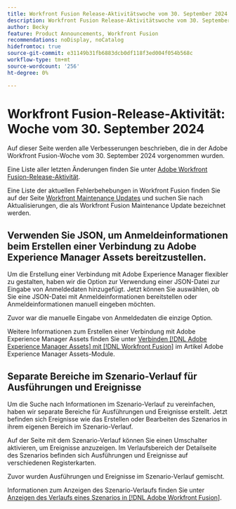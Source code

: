 ```yaml
---
title: Workfront Fusion Release-Aktivitätswoche vom 30. September 2024
description: Workfront Fusion Release-Aktivitätswoche vom 30. September 2024
author: Becky
feature: Product Announcements, Workfront Fusion
recommendations: noDisplay, noCatalog
hidefromtoc: true
source-git-commit: e31149b31fb6883dcb0df118f3ed004f054b568c
workflow-type: tm+mt
source-wordcount: '256'
ht-degree: 0%

---
```


# Workfront Fusion-Release-Aktivität: Woche vom 30. September 2024

Auf dieser Seite werden alle Verbesserungen beschrieben, die in der Adobe Workfront Fusion-Woche vom 30. September 2024 vorgenommen wurden.

Eine Liste aller letzten Änderungen finden Sie unter [Adobe Workfront Fusion-Release-Aktivität](../../../product-announcements/product-releases/fusion-release-activity/fusion-release-activity.md).

Eine Liste der aktuellen Fehlerbehebungen in Workfront Fusion finden Sie auf der Seite [Workfront Maintenance Updates](https://experienceleague.adobe.com/docs/workfront-known-issues/releases/current-updates.html) und suchen Sie nach Aktualisierungen, die als Workfront Fusion Maintenance Update bezeichnet werden.

## Verwenden Sie JSON, um Anmeldeinformationen beim Erstellen einer Verbindung zu Adobe Experience Manager Assets bereitzustellen.

Um die Erstellung einer Verbindung mit Adobe Experience Manager flexibler zu gestalten, haben wir die Option zur Verwendung einer JSON-Datei zur Eingabe von Anmeldedaten hinzugefügt. Jetzt können Sie auswählen, ob Sie eine JSON-Datei mit Anmeldeinformationen bereitstellen oder Anmeldeinformationen manuell eingeben möchten.

Zuvor war die manuelle Eingabe von Anmeldedaten die einzige Option.

Weitere Informationen zum Erstellen einer Verbindung mit Adobe Experience Manager Assets finden Sie unter [Verbinden [!DNL Adobe Experience Manager Assets] mit [!DNL Workfront Fusion]](/help/quicksilver/workfront-fusion/apps-and-their-modules/aem-assets-modules.md#connect-adobe-experience-manager-assets-to-workfront-fusion) im Artikel Adobe Experience Manager Assets-Module.

## Separate Bereiche im Szenario-Verlauf für Ausführungen und Ereignisse

Um die Suche nach Informationen im Szenario-Verlauf zu vereinfachen, haben wir separate Bereiche für Ausführungen und Ereignisse erstellt. Jetzt befinden sich Ereignisse wie das Erstellen oder Bearbeiten des Szenarios in ihrem eigenen Bereich im Szenario-Verlauf.

Auf der Seite mit dem Szenario-Verlauf können Sie einen Umschalter aktivieren, um Ereignisse anzuzeigen. Im Verlaufsbereich der Detailseite des Szenarios befinden sich Ausführungen und Ereignisse auf verschiedenen Registerkarten.

Zuvor wurden Ausführungen und Ereignisse im Szenario-Verlauf gemischt.

Informationen zum Anzeigen des Szenario-Verlaufs finden Sie unter [Anzeigen des Verlaufs eines Szenarios in [!DNL Adobe Workfront Fusion]](/help/quicksilver/workfront-fusion/scenarios/view-scenario-execution-history.md).


